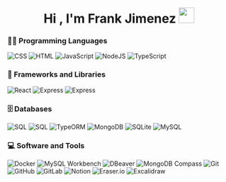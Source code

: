 <h1 align="center">Hi , I'm Frank Jimenez <img src="https://media.giphy.com/media/hvRJCLFzcasrR4ia7z/giphy.gif" width="35"></h1>

<!--
**FrankJimenezDev/FrankJimenezDev** is a ✨ _special_ ✨ repository because its `README.md` (this file) appears on your GitHub profile.

Here are some ideas to get you started:

- 🔭 I’m currently working on ...
- 🌱 I’m currently learning ...
- 👯 I’m looking to collaborate on ...
- 🤔 I’m looking for help with ...
- 💬 Ask me about ...
- 📫 How to reach me: ...
- 😄 Pronouns: ...
- ⚡ Fun fact: ...
-->

### 👨‍💻 Programming Languages
<div style={{ display: 'flex' }}>
<img alt="CSS" src="https://img.shields.io/badge/CSS%20-%231572B6.svg?logo=css3&logoColor=white">
<img alt="HTML" src="https://img.shields.io/badge/HTML%20-%23E34F26.svg?logo=html5&logoColor=white">
<img alt="JavaScript" src="https://img.shields.io/badge/JavaScript%20-%23F7DF1E.svg?logo=javascript&logoColor=black">
<img alt="NodeJS" src="https://img.shields.io/badge/Node.js%20-%2343853D.svg?logo=node.js&logoColor=white">
<img alt="TypeScript" src="https://img.shields.io/badge/TypeScript-3178C6.svg?logo=typescript&logoColor=white">
</div>

### 🧰 Frameworks and Libraries
<div style={{ display: 'flex' }}>
<img alt="React" src="https://img.shields.io/badge/React-20232A.svg?logo=react&logoColor=61DAFB">
<img alt="Express" src="https://img.shields.io/badge/Express-000000.svg?logo=express&logoColor=white">
<img alt="Express" src="https://img.shields.io/badge/NestJS-E0234E.svg?logo=nestjs&logoColor=white">
</div>

### 🗄️ Databases
<div style={{ display: 'flex' }}>
<img alt="SQL" src="https://img.shields.io/badge/SQL%20-%23025E8C.svg?logo=amazon-dynamodb&logoColor=white">
<img alt="SQL" src="https://img.shields.io/badge/NoSQL-4285F4.svg?logo=databricks&logoColor=white">
<img alt="TypeORM" src="https://img.shields.io/badge/TypeORM-FF5A00.svg?logo=typeorm&logoColor=white">
<img alt="MongoDB" src="https://img.shields.io/badge/MongoDB-47A248.svg?logo=mongodb&logoColor=white">
<img alt="SQLite" src="https://img.shields.io/badge/SQLite-003B57.svg?logo=sqlite&logoColor=white">
<img alt="MySQL" src="https://img.shields.io/badge/MySQL-4479A1.svg?logo=mysql&logoColor=white">
</div>

### 💻 Software and Tools
<div style={{ display: 'flex' }}>
<img alt="Docker" src="https://img.shields.io/badge/Docker-2496ED.svg?logo=docker&logoColor=white">
<img alt="MySQL Workbench" src="https://img.shields.io/badge/MySQL_Workbench-4479A1.svg?logo=mysql&logoColor=white">
<img alt="DBeaver" src="https://img.shields.io/badge/DBeaver-372923.svg?logo=dbeaver&logoColor=white">
<img alt="MongoDB Compass" src="https://img.shields.io/badge/MongoDB_Compass-47A248.svg?logo=mongodb&logoColor=white">
<img alt="Git" src="https://img.shields.io/badge/Git-F05032.svg?logo=git&logoColor=white">
<img alt="GitHub" src="https://img.shields.io/badge/GitHub-181717.svg?logo=github&logoColor=white">
<img alt="GitLab" src="https://img.shields.io/badge/GitLab-FCA121.svg?logo=gitlab&logoColor=white">
<img alt="Notion" src="https://img.shields.io/badge/Notion-000000.svg?logo=notion&logoColor=white">
<img alt="Eraser.io" src="https://img.shields.io/badge/Eraser.io-4B9F8A.svg?logo=eraser&logoColor=white">
<img alt="Excalidraw" src="https://img.shields.io/badge/Excalidraw-1A1A1A.svg?logo=excalidraw&logoColor=white">

</div>
